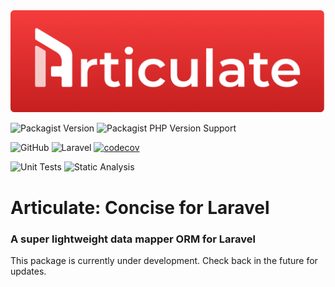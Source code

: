 <img src="articulate.png">

![Packagist Version](https://img.shields.io/packagist/v/articulate/concise)
![Packagist PHP Version Support](https://img.shields.io/packagist/php-v/articulate/concise)

![GitHub](https://img.shields.io/github/license/articulate-laravel/concise)
![Laravel](https://img.shields.io/badge/laravel-11.x-red.svg)
[![codecov](https://codecov.io/gh/articulate-laravel/concise/branch/main/graph/badge.svg?token=FHJ41NQMTA)](https://codecov.io/gh/articulate-laravel/concise)

![Unit Tests](https://github.com/articulate-laravel/concise/actions/workflows/tests.yml/badge.svg)
![Static Analysis](https://github.com/articulate-laravel/concise/actions/workflows/static-analysis.yml/badge.svg)

# Articulate: Concise for Laravel
### A super lightweight data mapper ORM for Laravel

This package is currently under development.
Check back in the future for updates.
